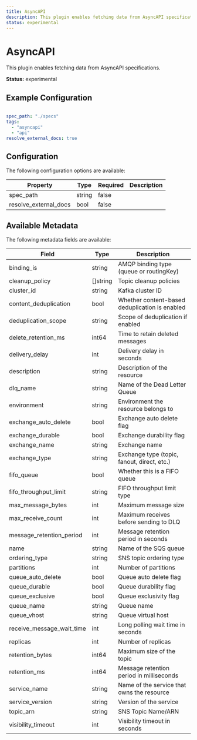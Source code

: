 ```yaml
---
title: AsyncAPI
description: This plugin enables fetching data from AsyncAPI specifications.
status: experimental
---
```


# AsyncAPI

This plugin enables fetching data from AsyncAPI specifications.

**Status:** experimental

## Example Configuration

```yaml

spec_path: "./specs"
tags:
  - "asyncapi"
  - "api"
resolve_external_docs: true

```

## Configuration
The following configuration options are available:

| Property | Type | Required | Description |
|----------|------|----------|-------------|
| spec_path | string | false |  |
| resolve_external_docs | bool | false |  |

## Available Metadata

The following metadata fields are available:

| Field | Type | Description |
|-------|------|-------------|
| binding_is | string | AMQP binding type (queue or routingKey) |
| cleanup_policy | []string | Topic cleanup policies |
| cluster_id | string | Kafka cluster ID |
| content_deduplication | bool | Whether content-based deduplication is enabled |
| deduplication_scope | string | Scope of deduplication if enabled |
| delete_retention_ms | int64 | Time to retain deleted messages |
| delivery_delay | int | Delivery delay in seconds |
| description | string | Description of the resource |
| dlq_name | string | Name of the Dead Letter Queue |
| environment | string | Environment the resource belongs to |
| exchange_auto_delete | bool | Exchange auto delete flag |
| exchange_durable | bool | Exchange durability flag |
| exchange_name | string | Exchange name |
| exchange_type | string | Exchange type (topic, fanout, direct, etc.) |
| fifo_queue | bool | Whether this is a FIFO queue |
| fifo_throughput_limit | string | FIFO throughput limit type |
| max_message_bytes | int | Maximum message size |
| max_receive_count | int | Maximum receives before sending to DLQ |
| message_retention_period | int | Message retention period in seconds |
| name | string | Name of the SQS queue |
| ordering_type | string | SNS topic ordering type |
| partitions | int | Number of partitions |
| queue_auto_delete | bool | Queue auto delete flag |
| queue_durable | bool | Queue durability flag |
| queue_exclusive | bool | Queue exclusivity flag |
| queue_name | string | Queue name |
| queue_vhost | string | Queue virtual host |
| receive_message_wait_time | int | Long polling wait time in seconds |
| replicas | int | Number of replicas |
| retention_bytes | int64 | Maximum size of the topic |
| retention_ms | int64 | Message retention period in milliseconds |
| service_name | string | Name of the service that owns the resource |
| service_version | string | Version of the service |
| topic_arn | string | SNS Topic Name/ARN |
| visibility_timeout | int | Visibility timeout in seconds |